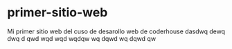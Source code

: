 # primer-sitio-web
Mi primer sitio web del cuso de desarollo web de coderhouse
dasdwq dewq
 dwq
 d 
 qwd 
 wqd
  wqd
   wqdqw 
   wq dqwd 
   wq
   dqwd qw
